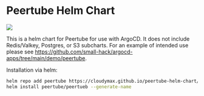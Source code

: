 # Peertube Helm Chart
<a href="https://github.com/cloudymax/peertube-helm-chart/releases"><img src="https://img.shields.io/github/v/release/cloudymax/peertube-helm-chart?style=plastic&labelColor=blue&color=green&logo=GitHub&logoColor=white"></a>

This is a helm chart for Peertube for use with ArgoCD. It does not include Redis/Valkey, Postgres, or S3 subcharts. 
For an example of intended use please see https://github.com/small-hack/argocd-apps/tree/main/demo/peertube.

Installation via helm:
```bash
helm repo add peertube https://cloudymax.github.io/peertube-helm-chart/
helm install peertube/peertueb --generate-name
```


